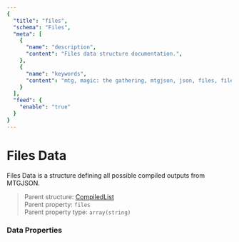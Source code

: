 ```yaml
---
{
  "title": "files",
  "schema": "Files",
  "meta": [
    {
      "name": "description",
      "content": "Files data structure documentation.",
    },
    {
      "name": "keywords",
      "content": "mtg, magic: the gathering, mtgjson, json, files, files data",
    }
  ],
  "feed": {
    "enable": "true"
  }
}
---
```


# Files Data

Files Data is a structure defining all possible compiled outputs from MTGJSON.

> Parent structure: [CompiledList](../../structures/card)  
> Parent property: `files`  
> Parent property type: `array(string)`  

### Data Properties

<Documentation/>
